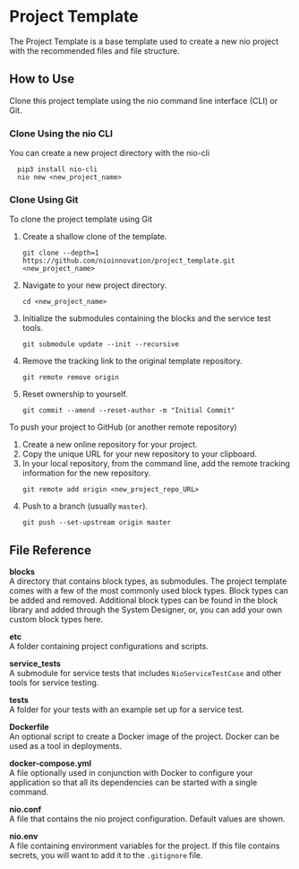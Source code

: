 # Project Template

The Project Template is a base template used to create a new nio project with the recommended files and file structure.

## How to Use

  Clone this project template using the nio command line interface (CLI) or Git.

### Clone Using the nio CLI

You can create a new project directory with the nio-cli

  ```
    pip3 install nio-cli
    nio new <new_project_name>
  ```

### Clone Using Git

To clone the project template using Git
1. Create a shallow clone of the template.
    ```
    git clone --depth=1 https://github.com/nioinnovation/project_template.git <new_project_name>
    ```
1. Navigate to your new project directory.
    ```
    cd <new_project_name>
    ```
1. Initialize the submodules containing the blocks and the service test tools.
    ```
    git submodule update --init --recursive
    ```
1. Remove the tracking link to the original template repository.
    ```
    git remote remove origin
    ```
1. Reset ownership to yourself.
    ```
    git commit --amend --reset-author -m "Initial Commit"
    ```
To push your project to GitHub (or another remote repository)

1. Create a new online repository for your project.
1. Copy the unique URL for your new repository to your clipboard.
1. In your local repository, from the command line, add the remote tracking information for the new repository.
    ```
    git remote add origin <new_project_repo_URL>
    ```
1. Push to a branch (usually `master`).
    ```
    git push --set-upstream origin master
    ```

## File Reference

**blocks**<br>A directory that contains block types, as submodules. The project template comes with a few of the most commonly used block types. Block types can be added and removed. Additional block types can be found in the block library and added through the System Designer, or, you can add your own custom block types here.

**etc**
<br>A folder containing project configurations and scripts.

**service_tests**<br>A submodule for service tests that includes `NioServiceTestCase` and other tools for service testing.

**tests**<br>A folder for your tests with an example set up for a service test.

**Dockerfile**<br>An optional script to create a Docker image of the project. Docker can be used as a tool in deployments.

**docker-compose.yml**<br>A file optionally used in conjunction with Docker to configure your application so that all its dependencies can be started with a single command.

**nio.conf**<br>A file that contains the nio project configuration. Default values are shown.

**nio.env**<br>A file containing environment variables for the project. If this file contains secrets, you will want to add it to the `.gitignore` file.
